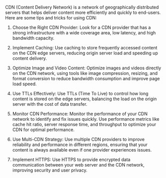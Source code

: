 CDN (Content Delivery Network) is a network of geographically distributed servers that helps deliver content more efficiently and quickly to end-users. Here are some tips and tricks for using CDN:

1. Choose the Right CDN Provider: Look for a CDN provider that has a strong infrastructure with a wide coverage area, low latency, and high bandwidth capacity.

2. Implement Caching: Use caching to store frequently accessed content on the CDN edge servers, reducing origin server load and speeding up content delivery.

3. Optimize Image and Video Content: Optimize images and videos directly on the CDN network, using tools like image compression, resizing, and format conversion to reduce bandwidth consumption and improve page load speed.

4. Use TTLs Effectively: Use TTLs (Time To Live) to control how long content is stored on the edge servers, balancing the load on the origin server with the cost of data transfer.

5. Monitor CDN Performance: Monitor the performance of your CDN network to identify and fix issues quickly. Use performance metrics like cache hit ratio, server response time, and throughput to optimize your CDN for optimal performance.

6. Use Multi-CDN Strategy: Use multiple CDN providers to improve reliability and performance in different regions, ensuring that your content is always available even if one provider experiences issues.

7. Implement HTTPS: Use HTTPS to provide encrypted data communication between your web server and the CDN network, improving security and user privacy.
